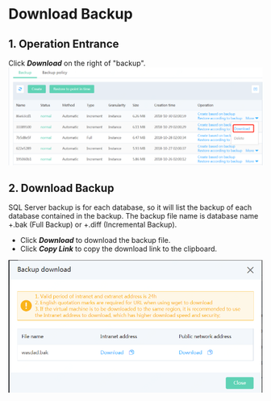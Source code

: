 # Download Backup

## 1. Operation Entrance
Click ***Download*** on the right of "backup".
![Download Backup 1](../../../../../../image/RDS/Download-Backup-1.png)

## 2. Download Backup
SQL Server backup is for each database, so it will list the backup of each database contained in the backup. The backup file name is database name +.bak (Full Backup) or +.diff (Incremental Backup).

- Click ***Download*** to download the backup file.
- Click ***Copy Link*** to copy the download link to the clipboard.

![Download Backup 2](../../../../../../image/RDS/Download-Backup-2.png)

